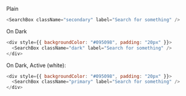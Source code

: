 Plain

```js
<SearchBox className="secondary" label="Search for something" />
```

On Dark

```js
<div style={{ backgroundColor: "#095098", padding: "20px" }}>
  <SearchBox className="dark" label="Search for something" />
</div>
```

On Dark, Active (white):

```js
<div style={{ backgroundColor: "#095098", padding: "20px" }}>
  <SearchBox className="primary" label="Search for something" />
</div>
```
